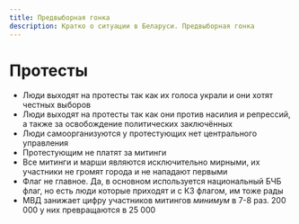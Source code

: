 ```yaml
---
title: Предвыборная гонка
description: Кратко о ситуации в Беларуси. Предвыборная гонка
---
```


# Протесты

- Люди выходят на протесты так как их голоса украли и они хотят честных выборов
- Люди выходят на протесты так как они против насилия и репрессий, а также за освобождение политических заключённых
- Люди самоорганизуются у протестующих нет центрального управления
- Протестующим не платят за митинги
- Все митинги и марши являются исключительно мирными, их участники не громят города и не нападают первыми
- Флаг не главное. Да, в основном используется национальный БЧБ флаг, но есть люди которые приходят и с КЗ флагом, им тоже рады
- МВД занижает цифру участников митингов *минимум* в 7-8 раз. 200 000 у них превращаются в 25 000
